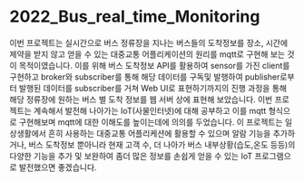 # 2022_Bus_real_time_Monitoring

이번 프로젝트는 실시간으로 버스 정류장을 지나는 버스들의 도착정보를 장소, 시간에 제약을 받지 않고 얻을 수 있는 대중교통 어플리케이션의 원리를 mqtt로 구현해 보는 것이 목적이였습니다. 이를 위해 버스 도착정보 API를 활용하여 sensor를 가진 client를 구현하고 broker와 subscriber를 통해 해당 데이터를 구독및 발행하여 publisher로부터 발행된 데이터를 subscriber를 거쳐 Web UI로 표현하기까지의 진행 과정을 통해 해당 정류장에 원하는 버스 별 도착 정보를 웹 서버 상에 표현해 보았습니다. 이번 프로젝트는 계속해서 발전해 나아가는 IoT(사물인터넷)에 대해 공부하고 이를 mqtt 형식으로 구현해보며 mqtt에 대한 이해도를 높이는데에 의의를 두었습니다. 이 프로젝트는 일상생활에서 흔히 사용하는 대중교통 어플리케션에 활용할 수 있으며 알람 기능을 추가하거나, 버스 도착정보 뿐아니라 현재 고객 수, 더 나아가 버스 내부상황(습도,온도 등등)의 다양한 기능을 추가 및 보완하여 좀더 많은 정보를 손쉽게 얻을 수 있는 IoT 프로그램으로 발전했으면 좋겠습니다.
